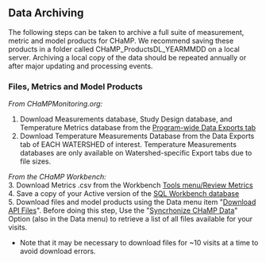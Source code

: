 
## Data Archiving
The following steps can be taken to archive a full suite of measurement, metric and model products for CHaMP.  We recommend saving these products in a folder called CHaMP_ProductsDL_YEARMMDD  on a local server. Archiving a local copy of the data should be repeated annually or after major updating and processing events.

### Files, Metrics and Model Products
_From CHaMPMonitoring.org:_
1. Download Measurements database, Study Design database, and Temperature Metrics database from the [Program-wide Data Exports tab](https://www.champmonitoring.org/DataExport/Details/1#tab-overview) 
2. Download Temperature Measurements Database from the Data Exports tab of EACH WATERSHED of interest.  Temperature Measurements databases are only available on Watershed-specific Export tabs due to file sizes. 

_From the CHaMP Workbench:_  
3. Download Metrics .csv from the Workbench [Tools menu/Review Metrics](http://workbench.northarrowresearch.com/Tools_Menu/Metrics/metric_review.html)  
4. Save a copy of your Active version of the [SQL Workbench database](http://workbench.northarrowresearch.com/Technical_Reference/working_with_sqlite_databases.html)   
5. Download files and model products using the Data menu item "[Download API Files](http://workbench.northarrowresearch.com/Data_Menu/download_champ_data.html)".  Before doing this step, Use the "[Syncrhonize CHaMP Data](http://workbench.northarrowresearch.com//Data_Menu/synchronize_champ_data.html)" Option (also in the Data menu) to retrieve a list of all files available for your visits.  
* Note that it may be necessary to download files for ~10 visits at a time to avoid download errors. 
